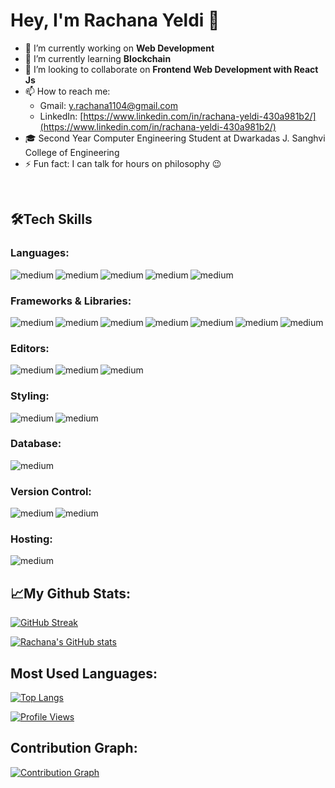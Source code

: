 #            Hey, I'm Rachana Yeldi 👋

- 🔭 I’m currently working on **Web Development**
- 🌱 I’m currently learning **Blockchain**
- 👯 I’m looking to collaborate on **Frontend Web Development with React Js**
- 📫 How to reach me: 
    * Gmail: [y.rachana1104@gmail.com](y.rachana1104@gmail.com)
    * LinkedIn: [https://www.linkedin.com/in/rachana-yeldi-430a981b2/](https://www.linkedin.com/in/rachana-yeldi-430a981b2/)
- 🎓 Second Year Computer Engineering Student at Dwarkadas J. Sanghvi College of Engineering
- ⚡ Fun fact: I can talk for hours on philosophy 😉

<br/>

## 🛠Tech Skills

### Languages:
[<img align="left" alt="medium" src="https://img.shields.io/badge/C-00599C?style=for-the-badge&logo=c&logoColor=white" />](https://img.shields.io/badge/C-00599C?style=for-the-badge&logo=c&logoColor=white)
[<img align="left" alt="medium" src="https://img.shields.io/badge/C%2B%2B-00599C?style=for-the-badge&logo=c%2B%2B&logoColor=white" />](https://img.shields.io/badge/C%2B%2B-00599C?style=for-the-badge&logo=c%2B%2B&logoColor=white)
[<img align="left" alt="medium" src="https://img.shields.io/badge/Java-ED8B00?style=for-the-badge&logo=java&logoColor=white" />](https://img.shields.io/badge/Java-ED8B00?style=for-the-badge&logo=java&logoColor=white)
[<img align="left" alt="medium" src="https://img.shields.io/badge/Python-FFD43B?style=for-the-badge&logo=python&logoColor=blue" />](https://img.shields.io/badge/Python-FFD43B?style=for-the-badge&logo=python&logoColor=blue)
[<img align="left" alt="medium" src="https://img.shields.io/badge/JavaScript-323330?style=for-the-badge&logo=javascript&logoColor=F7DF1E" />](https://img.shields.io/badge/JavaScript-323330?style=for-the-badge&logo=javascript&logoColor=F7DF1E)

<br/>

### Frameworks & Libraries:
[<img align="left" alt="medium" src="https://img.shields.io/badge/Bootstrap-563D7C?style=for-the-badge&logo=bootstrap&logoColor=white" />](https://img.shields.io/badge/Bootstrap-563D7C?style=for-the-badge&logo=bootstrap&logoColor=white)
[<img align="left" alt="medium" src="https://img.shields.io/badge/React_Router-CA4245?style=for-the-badge&logo=react-router&logoColor=white" />](https://img.shields.io/badge/React_Router-CA4245?style=for-the-badge&logo=react-router&logoColor=white)
[<img align="left" alt="medium" src="https://img.shields.io/badge/jQuery-0769AD?style=for-the-badge&logo=jquery&logoColor=white" />](https://img.shields.io/badge/jQuery-0769AD?style=for-the-badge&logo=jquery&logoColor=white)
[<img align="left" alt="medium" src="https://img.shields.io/badge/Material%20UI-007FFF?style=for-the-badge&logo=mui&logoColor=white" />](https://img.shields.io/badge/Material%20UI-007FFF?style=for-the-badge&logo=mui&logoColor=white)
[<img align="left" alt="medium" src="https://img.shields.io/badge/npm-CB3837?style=for-the-badge&logo=npm&logoColor=white" />](https://img.shields.io/badge/npm-CB3837?style=for-the-badge&logo=npm&logoColor=white)
[<img align="left" alt="medium" src="https://img.shields.io/badge/React-20232A?style=for-the-badge&logo=react&logoColor=61DAFB" />](https://img.shields.io/badge/React-20232A?style=for-the-badge&logo=react&logoColor=61DAFB)
[<img align="left" alt="medium" src="https://img.shields.io/badge/Tailwind_CSS-38B2AC?style=for-the-badge&logo=tailwind-css&logoColor=white" />](https://img.shields.io/badge/Tailwind_CSS-38B2AC?style=for-the-badge&logo=tailwind-css&logoColor=white)

<br/>

### Editors:
[<img align="left" alt="medium" src="https://img.shields.io/badge/-CodeChef-5B4638?style=for-the-badge&logo=CodeChef&logoColor=white" />](https://img.shields.io/badge/-CodeChef-5B4638?style=for-the-badge&logo=CodeChef&logoColor=white)
[<img align="left" alt="medium" src="https://img.shields.io/badge/Codesandbox-000000?style=for-the-badge&logo=CodeSandbox&logoColor=white" />](https://img.shields.io/badge/Codesandbox-000000?style=for-the-badge&logo=CodeSandbox&logoColor=white)
[<img align="left" alt="medium" src="https://img.shields.io/badge/Visual_Studio_Code-0078D4?style=for-the-badge&logo=visual%20studio%20code&logoColor=white" />](https://img.shields.io/badge/Visual_Studio_Code-0078D4?style=for-the-badge&logo=visual%20studio%20code&logoColor=white)

<br/>

### Styling:
[<img align="left" alt="medium" src="https://img.shields.io/badge/Figma-F24E1E?style=for-the-badge&logo=figma&logoColor=white" />](https://img.shields.io/badge/Figma-F24E1E?style=for-the-badge&logo=figma&logoColor=white)
[<img align="left" alt="medium" src="https://img.shields.io/badge/Framer-black?style=for-the-badge&logo=framer&logoColor=blue" />](https://img.shields.io/badge/Framer-black?style=for-the-badge&logo=framer&logoColor=blue)

<br/>

### Database:
[<img align="left" alt="medium" src="https://img.shields.io/badge/MySQL-005C84?style=for-the-badge&logo=mysql&logoColor=white" />](https://img.shields.io/badge/MySQL-005C84?style=for-the-badge&logo=mysql&logoColor=white)

<br/>

### Version Control:
[<img align="left" alt="medium" src="https://img.shields.io/badge/GitHub-100000?style=for-the-badge&logo=github&logoColor=white" />](https://img.shields.io/badge/GitHub-100000?style=for-the-badge&logo=github&logoColor=white)
[<img align="left" alt="medium" src="https://img.shields.io/badge/GIT-E44C30?style=for-the-badge&logo=git&logoColor=white" />](https://img.shields.io/badge/GIT-E44C30?style=for-the-badge&logo=git&logoColor=white)

<br/>

### Hosting:
[<img align="left" alt="medium" src="https://img.shields.io/badge/Netlify-00C7B7?style=for-the-badge&logo=netlify&logoColor=white" />](https://img.shields.io/badge/Netlify-00C7B7?style=for-the-badge&logo=netlify&logoColor=white)

<br/>

## 📈My Github Stats:

[![GitHub Streak](https://github-readme-streak-stats.herokuapp.com/?user=Rachana1104&theme=radical)](https://github.com/Rachana1104)

[![Rachana's GitHub stats](https://github-readme-stats.vercel.app/api?username=Rachana1104&show_icons=true&theme=radical)](https://github.com/Rachana1104)

## Most Used Languages:

[![Top Langs](https://github-readme-stats.vercel.app/api/top-langs/?username=Rachana1104&layout=compact&theme=radical)](https://github.com/Rachana1104)

[![Profile Views](https://komarev.com/ghpvc/?username=Rachana1104&color=green&style=for-the-badge)](https://github.com/Rachana1104)

## Contribution Graph:

[![Contribution Graph](https://activity-graph.herokuapp.com/graph?username=Rachana1104&theme=radical)](https://github.com/Rachana1104)

